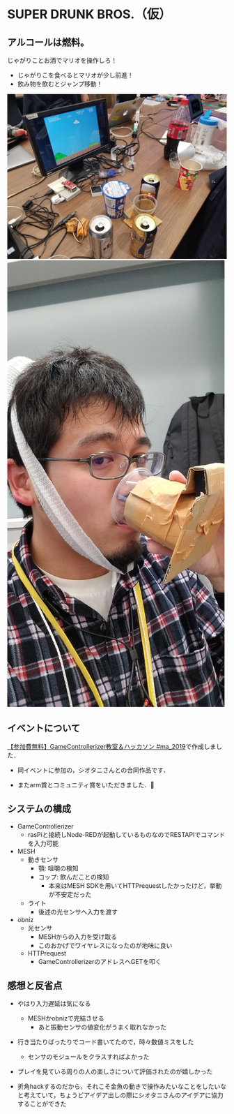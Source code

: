 # SUPER DRUNK BROS.（仮）

## アルコールは燃料。

じゃがりことお酒でマリオを操作しろ！

- じゃがりこを食べるとマリオが少し前進！
- 飲み物を飲むとジャンプ移動！

![image1](pic/pic01.jpg)
![image2](pic/pic02.jpg)

## イベントについて

[【参加費無料】GameControllerizer教室＆ハッカソン #ma_2019](https://mashupawards.connpass.com/event/120523/)で作成しました．

- 同イベントに参加の，シオタニさんとの合同作品です．

- またarm賞とコミュニティ賞をいただきました．🙌


## システムの構成

- GameControllerizer
  - rasPiと接続しNode-REDが起動しているものなのでRESTAPIでコマンドを入力可能
- MESH
  - 動きセンサ
    - 顎: 咀嚼の検知
    - コップ: 飲んだことの検知
      - 本来はMESH SDKを用いてHTTPrequestしたかったけど，挙動が不安定だった
  - ライト
    - 後述の光センサへ入力を渡す
- obniz
  - 光センサ
    - MESHからの入力を受け取る
    - このおかげでワイヤレスになったのが地味に良い
  - HTTPrequest
    - GameControllerizerのアドレスへGETを叩く

## 感想と反省点
- やはり入力遅延は気になる
  - MESHかobnizで完結させる
    - あと振動センサの値変化がうまく取れなかった
- 行き当たりばったりでコード書いてたので，時々数値ミスをした
  - センサのモジュールをクラスすればよかった
- プレイを見ている周りの人の楽しさについて評価されたのが嬉しかった

- 折角hackするのだから，それこそ金魚の動きで操作みたいなことをしたいなと考えていて，ちょうどアイデア出しの際にシオタニさんのアイデアに協力することができた